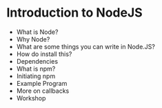 # Introduction to NodeJS
* What is Node?
* Why Node?
* What are some things you can write in Node.JS?
* How do install this?
* Dependencies
* What is npm?
* Initiating npm
* Example Program
* More on callbacks
* Workshop
